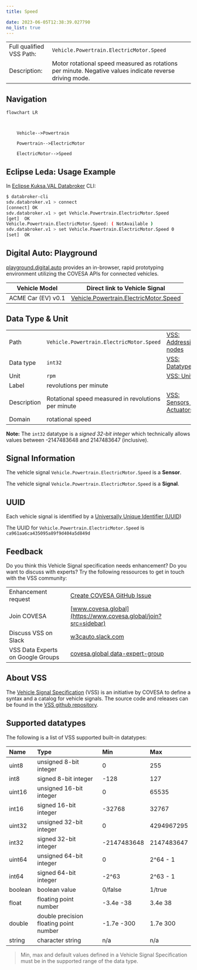 ```yaml
---
title: Speed

date: 2023-06-05T12:38:39.027790
no_list: true
---
```



| | |
|---|---|
| Full qualified VSS Path: | `Vehicle.Powertrain.ElectricMotor.Speed` |
| Description: | Motor rotational speed measured as rotations per minute. Negative values indicate reverse driving mode. |

## Navigation

```mermaid
flowchart LR



    Vehicle-->Powertrain

    Powertrain-->ElectricMotor

    ElectricMotor-->Speed

```

## Eclipse Leda: Usage Example

In [Eclipse Kuksa.VAL Databroker](https://github.com/eclipse/kuksa.val/tree/master/kuksa_databroker) CLI:



```bash
$ databroker-cli
sdv.databroker.v1 > connect
[connect] OK
sdv.databroker.v1 > get Vehicle.Powertrain.ElectricMotor.Speed
[get]  OK
Vehicle.Powertrain.ElectricMotor.Speed: ( NotAvailable )
sdv.databroker.v1 > set Vehicle.Powertrain.ElectricMotor.Speed 0
[set]  OK
```

## Digital Auto: Playground

[playground.digital.auto](http://digital.auto) provides an in-browser, rapid prototyping environment utilizing the COVESA APIs for connected vehicles. 

| Vehicle Model | Direct link to Vehicle Signal |
|---|---|
| ACME Car (EV) v0.1 | [Vehicle.Powertrain.ElectricMotor.Speed](https://digitalauto.netlify.app/model/STLWzk1WyqVVLbfymb4f/cvi/list/Vehicle.Powertrain.ElectricMotor.Speed/) |

## Data Type & Unit

| | | |
|---|---|---|
| Path | `Vehicle.Powertrain.ElectricMotor.Speed` | [VSS: Addressing nodes](https://covesa.github.io/vehicle_signal_specification/rule_set/basics/) |
| Data type | `int32` | [VSS: Datatypes](https://covesa.github.io/vehicle_signal_specification/rule_set/data_entry/data_types/) |
| Unit | `rpm` | [VSS: Units](https://covesa.github.io/vehicle_signal_specification/rule_set/data_entry/data_unit_types/) |
| Label | revolutions per minute | |
| Description | Rotational speed measured in revolutions per minute | [VSS: Sensors & Actuators](https://covesa.github.io/vehicle_signal_specification/rule_set/data_entry/sensor_actuator/) |
| Domain | rotational speed | [](https://covesa.github.io/vehicle_signal_specification/rule_set/data_entry/data_unit_types/) |






**Note:** The `int32` datatype is a *signed 32-bit integer* which technically allows values between -2147483648 and 2147483647 (inclusive).








## Signal Information





The vehicle signal `Vehicle.Powertrain.ElectricMotor.Speed` is a **Sensor**.

The vehicle signal `Vehicle.Powertrain.ElectricMotor.Speed` is a **Signal**.



## UUID

Each vehicle signal is identified by a [Universally Unique Identifier (UUID](https://en.wikipedia.org/wiki/Universally_unique_identifier))

The UUID for `Vehicle.Powertrain.ElectricMotor.Speed` is `ca961aa6ca435095a89f9d404a5d849d`


## Feedback

Do you think this Vehicle Signal specification needs enhancement? Do you want to discuss with experts? Try the following ressources to get in touch with the VSS community:

| | |
|---|---|
| Enhancement request | [Create COVESA GitHub Issue](https://github.com/COVESA/vehicle_signal_specification/issues/new?body=Please+describe+your+feedback&title=Signal+feedback+Vehicle.Powertrain.ElectricMotor.Speed) |
| Join COVESA | [www.covesa.global](https://www.covesa.global/join?src=sidebar) |
| Discuss VSS on Slack | [w3cauto.slack.com](http://w3cauto.slack.com/) |
| VSS Data Experts on Google Groups | [covesa.global data-expert-group](https://groups.google.com/a/covesa.global/g/data-expert-group) |

## About VSS

The [Vehicle Signal Specification](https://covesa.github.io/vehicle_signal_specification/) (VSS)
is an initiative by COVESA to define a syntax and a catalog for vehicle signals.
The source code and releases can be found in the [VSS github repository](https://github.com/COVESA/vehicle_signal_specification).

## Supported datatypes

The following is a list of VSS supported built-in datatypes:

Name       | Type                       | Min  | Max
:----------|:---------------------------|:-----|:---
uint8      | unsigned 8-bit integer     | 0    | 255
int8       | signed 8-bit integer       | -128 | 127
uint16     | unsigned 16-bit integer    |  0   | 65535
int16      | signed 16-bit integer      | -32768 | 32767
uint32     | unsigned 32-bit integer    | 0 | 4294967295
int32      | signed 32-bit integer      | -2147483648 | 2147483647
uint64     | unsigned 64-bit integer    | 0    | 2^64 - 1
int64      | signed 64-bit integer      | -2^63 | 2^63 - 1
boolean    | boolean value              | 0/false | 1/true
float      | floating point number      | -3.4e -38 | 3.4e 38
double     | double precision floating point number | -1.7e -300 | 1.7e 300
string     | character string           | n/a  | n/a

> Min, max and default values defined in a Vehicle Signal Specification must be in the supported range of the data type.
